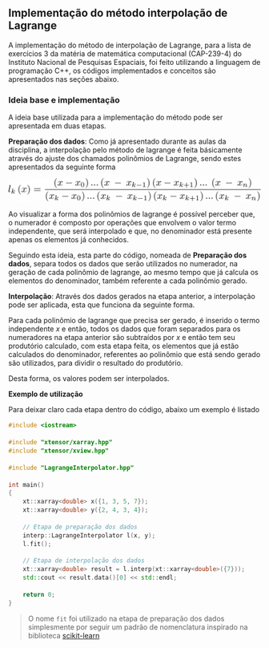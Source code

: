## Implementação do método interpolação de Lagrange

A implementação do método de interpolação de Lagrange, para a lista de exercícios 3 da matéria de matemática computacional (CAP-239-4) do Instituto Nacional de Pesquisas Espaciais, foi feito utilizando a linguagem de programação C++, os códigos implementados e conceitos são apresentados nas seções abaixo.

### Ideia base e implementação

A ideia base utilizada para a implementação do método pode ser apresentada em duas etapas. 

**Preparação dos dados**: Como já apresentado durante as aulas da disciplina, a interpolação pelo método de lagrange é feita básicamente através do ajuste dos chamados polinômios de Lagrange, sendo estes apresentados da seguinte forma

![](figuras/polinomio_lagrange.png)

Ao visualizar a forma dos polinômios de lagrange é possível perceber que, o numerador é composto por operações que envolvem o valor termo independente, que será interpolado e que, no denominador está presente apenas os elementos já conhecidos. 

Seguindo esta ideia, esta parte do código, nomeada de **Preparação dos dados**, separa todos os dados que serão utilizados no numerador, na geração de cada polinômio de lagrange, ao mesmo tempo que já calcula os elementos do denominador, também referente a cada polinômio gerado.

**Interpolação**: Através dos dados gerados na etapa anterior, a interpolação pode ser aplicada, esta que funciona da seguinte forma.

Para cada polinômio de lagrange que precisa ser gerado, é inserido o termo independente $x$ e então, todos os dados que foram separados para os numeradores na etapa anterior são subtraídos por $x$ e então tem seu produtório calculado, com esta etapa feita, os elementos que já estão calculados do denominador, referentes ao polinômio que está sendo gerado são utilizados, para dividir o resultado do produtório.

Desta forma, os valores podem ser interpolados.

**Exemplo de utilização**

Para deixar claro cada etapa dentro do código, abaixo um exemplo é listado

```cpp
#include <iostream>

#include "xtensor/xarray.hpp"
#include "xtensor/xview.hpp"

#include "LagrangeInterpolator.hpp"

int main()
{
    xt::xarray<double> x({1, 3, 5, 7});
    xt::xarray<double> y({2, 4, 3, 4});

    // Etapa de preparação dos dados
    interp::LagrangeInterpolator l(x, y);
    l.fit(); 

    // Etapa de interpolação dos dados
    xt::xarray<double> result = l.interp(xt::xarray<double>({7}));
    std::cout << result.data()[0] << std::endl;

    return 0;
}
```

> O nome `fit` foi utilizado na etapa de preparação dos dados simplesmente por seguir um padrão de nomenclatura inspirado na biblioteca [scikit-learn](https://scikit-learn.org/)
